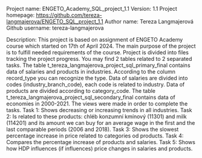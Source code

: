 Project name: ENGETO_Academy_SQL_project_1.1
Version: 1.1
Project homepage: https://github.com/tereza-langmajerova/ENGETO_SQL_project_1.1
Author name: Tereza Langmajerová
Github username: tereza-langmajerova

Description: 
This project is based on assignment of ENGETO Academy course which started on 17th of April 2024. The main purpose of the project is to fulfill needed requirements of the course. 
Project is divided into files tracking the project progress. 
You may find 2 tables related to 2 separated tasks. 
The table t_tereza_langmajerova_project_sql_primary_final contains data of salaries and products in industries. According to the column record_type you can recognize the type. Data of salaries are divided into codes (industry_branch_code), each code is related to industry. Data of products are divided according to category_code. 
The table t_tereza_langmajerova_project_sql_secondary_final contains data of economies in 2000-2021.
The views were made in order to complete the tasks.
Task 1: Shows decreasing or increasing trends in all industries. 
Task 2: Is related to these products: chléb konzumní kmínový (11301) and milk (114201) and its amount we can buy for an average wage in the first and the last comparable periods (2006 and 2018).
Task 3: Shows the slowest percentage increase in price related to categories od products. 
Task 4: Compares the percentage increase of products and salaries. 
Task 5: Shows how HDP influences (if influences) price changes in salaries and products.
